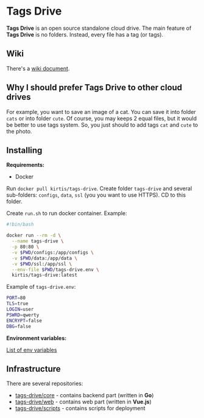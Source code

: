 # Tags Drive

**Tags Drive** is an open source standalone cloud drive. The main feature of **Tags Drive** is no folders. Instead, every file has a tag (or tags).

## Wiki

There's a [wiki document](WIKI.md).

## Why I should prefer Tags Drive to other cloud drives

For example, you want to save an image of a cat. You can save it into folder `cats` or into folder `cute`. Of course, you may keeps 2 equal files, but it would be better to use tags system. So, you just should to add tags `cat` and `cute` to the photo.

## Installing

**Requirements:**

- Docker

Run `docker pull kirtis/tags-drive`. Create folder `tags-drive` and several sub-folders: `configs`, `data`, `ssl` (you you want to use HTTPS). CD to this folder.

Create `run.sh` to run docker container. Example:

```sh
#!bin/bash

docker run --rm -d \
  --name tags-drive \
  -p 80:80 \
  -v $PWD/configs:/app/configs \
  -v $PWD/data:/app/data \
  -v $PWD/ssl:/app/ssl \
  --env-file $PWD/tags-drive.env \
  kirtis/tags-drive:latest
```

Example of `tags-drive.env`:

```bash
PORT=80
TLS=true
LOGIN=user
PSWRD=qwerty
ENCRYPT=false
DBG=false
```

**Environment variables:**

[List of env variables](https://github.com/tags-drive/core#environment-variables)

## Infrastructure

There are several repositories:

- [tags-drive/core](https://github.com/tags-drive/core) - contains backend part (written in **Go**)
- [tags-drive/web](https://github.com/tags-drive/web) - contains web part (written in **Vue.js**)
- [tags-drive/scripts](https://github.com/tags-drive/scripts) - contains scripts for deployment
